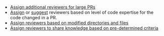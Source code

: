 * [Assign additional reviewers for large PRs](/automations/additional-review-for-large-pr)
* [Assign](/automations/assign-code-experts) or [suggest](/automations/standard/explain-code-experts) reviewers based on level of code expertise for the code changed in a PR.
* [Assign reviewers based on modified directories and files](/automations/assign-reviewers-by-directory)
* [Assign reviewers to share knowledge based on pre-determined criteria](/automations/standard/share-knowledge)
